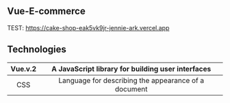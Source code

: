 ## Vue-E-commerce

TEST: https://cake-shop-eak5vk9jr-jennie-ark.vercel.app


## Technologies

|  Vue.v.2 |  A JavaScript library for building user interfaces   |
| :------: | :--------------------------------------------------: |
|   CSS    | Language for describing the appearance of a document |
